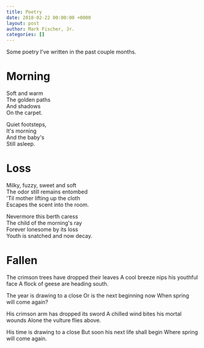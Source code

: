 ```yaml
---
title: Poetry
date: 2018-02-22 00:00:00 +0000
layout: post
author: Mark Fischer, Jr.
categories: []
---
```

Some poetry I've written in the past couple months.

# Morning

Soft and warm  
The golden paths  
And shadows  
On the carpet.

Quiet footsteps,  
It's morning  
And the baby's  
Still asleep.


# Loss

Milky, fuzzy, sweet and soft  
The odor still remains entombed  
\'Til mother lifting up the cloth  
Escapes the scent into the room.

Nevermore this berth caress  
The child of the morning's ray  
Forever lonesome by its loss  
Youth is snatched and now decay.


# Fallen

The crimson trees have dropped their leaves
A cool breeze nips his youthful face
A flock of geese are heading south.

The year is drawing to a close
Or is the next beginning now
When spring will come again?

His crimson arm has dropped its sword
A chilled wind bites his mortal wounds
Alone the vulture flies above.

His time is drawing to a close
But soon his next life shall begin
Where spring will come again.